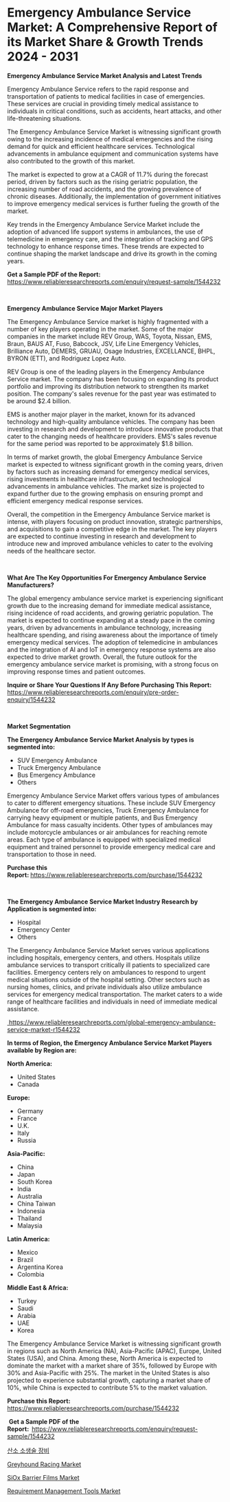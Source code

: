 <p><h1>Emergency Ambulance Service Market: A Comprehensive Report of its Market Share & Growth Trends 2024 - 2031</h1></p><p><strong>Emergency Ambulance Service Market Analysis and Latest Trends</strong></p>
<p><p>Emergency Ambulance Service refers to the rapid response and transportation of patients to medical facilities in case of emergencies. These services are crucial in providing timely medical assistance to individuals in critical conditions, such as accidents, heart attacks, and other life-threatening situations.</p><p>The Emergency Ambulance Service Market is witnessing significant growth owing to the increasing incidence of medical emergencies and the rising demand for quick and efficient healthcare services. Technological advancements in ambulance equipment and communication systems have also contributed to the growth of this market.</p><p>The market is expected to grow at a CAGR of 11.7% during the forecast period, driven by factors such as the rising geriatric population, the increasing number of road accidents, and the growing prevalence of chronic diseases. Additionally, the implementation of government initiatives to improve emergency medical services is further fueling the growth of the market.</p><p>Key trends in the Emergency Ambulance Service Market include the adoption of advanced life support systems in ambulances, the use of telemedicine in emergency care, and the integration of tracking and GPS technology to enhance response times. These trends are expected to continue shaping the market landscape and drive its growth in the coming years.</p></p>
<p><strong>Get a Sample PDF of the Report:&nbsp;</strong> <a href="https://www.reliableresearchreports.com/enquiry/request-sample/1544232">https://www.reliableresearchreports.com/enquiry/request-sample/1544232</a></p>
<p>&nbsp;</p>
<p><strong>Emergency Ambulance Service Major Market Players</strong></p>
<p><p>The Emergency Ambulance Service market is highly fragmented with a number of key players operating in the market. Some of the major companies in the market include REV Group, WAS, Toyota, Nissan, EMS, Braun, BAUS AT, Fuso, Babcock, JSV, Life Line Emergency Vehicles, Brilliance Auto, DEMERS, GRUAU, Osage Industries, EXCELLANCE, BHPL, BYRON (ETT), and Rodriguez Lopez Auto.</p><p>REV Group is one of the leading players in the Emergency Ambulance Service market. The company has been focusing on expanding its product portfolio and improving its distribution network to strengthen its market position. The company's sales revenue for the past year was estimated to be around $2.4 billion.</p><p>EMS is another major player in the market, known for its advanced technology and high-quality ambulance vehicles. The company has been investing in research and development to introduce innovative products that cater to the changing needs of healthcare providers. EMS's sales revenue for the same period was reported to be approximately $1.8 billion.</p><p>In terms of market growth, the global Emergency Ambulance Service market is expected to witness significant growth in the coming years, driven by factors such as increasing demand for emergency medical services, rising investments in healthcare infrastructure, and technological advancements in ambulance vehicles. The market size is projected to expand further due to the growing emphasis on ensuring prompt and efficient emergency medical response services.</p><p>Overall, the competition in the Emergency Ambulance Service market is intense, with players focusing on product innovation, strategic partnerships, and acquisitions to gain a competitive edge in the market. The key players are expected to continue investing in research and development to introduce new and improved ambulance vehicles to cater to the evolving needs of the healthcare sector.</p></p>
<p>&nbsp;</p>
<p><strong>What Are The Key Opportunities For Emergency Ambulance Service Manufacturers?</strong></p>
<p><p>The global emergency ambulance service market is experiencing significant growth due to the increasing demand for immediate medical assistance, rising incidence of road accidents, and growing geriatric population. The market is expected to continue expanding at a steady pace in the coming years, driven by advancements in ambulance technology, increasing healthcare spending, and rising awareness about the importance of timely emergency medical services. The adoption of telemedicine in ambulances and the integration of AI and IoT in emergency response systems are also expected to drive market growth. Overall, the future outlook for the emergency ambulance service market is promising, with a strong focus on improving response times and patient outcomes.</p></p>
<p><strong>Inquire or Share Your Questions If Any Before Purchasing This Report:</strong> <a href="https://www.reliableresearchreports.com/enquiry/pre-order-enquiry/1544232">https://www.reliableresearchreports.com/enquiry/pre-order-enquiry/1544232</a></p>
<p>&nbsp;</p>
<p><strong>Market Segmentation</strong></p>
<p><strong>The Emergency Ambulance Service Market Analysis by types is segmented into:</strong></p>
<p><ul><li>SUV Emergency Ambulance</li><li>Truck Emergency Ambulance</li><li>Bus Emergency Ambulance</li><li>Others</li></ul></p>
<p><p>Emergency Ambulance Service Market offers various types of ambulances to cater to different emergency situations. These include SUV Emergency Ambulance for off-road emergencies, Truck Emergency Ambulance for carrying heavy equipment or multiple patients, and Bus Emergency Ambulance for mass casualty incidents. Other types of ambulances may include motorcycle ambulances or air ambulances for reaching remote areas. Each type of ambulance is equipped with specialized medical equipment and trained personnel to provide emergency medical care and transportation to those in need.</p></p>
<p><strong>Purchase this Report:&nbsp;</strong><a href="https://www.reliableresearchreports.com/purchase/1544232">https://www.reliableresearchreports.com/purchase/1544232</a></p>
<p>&nbsp;</p>
<p><strong>The Emergency Ambulance Service Market Industry Research by Application is segmented into:</strong></p>
<p><ul><li>Hospital</li><li>Emergency Center</li><li>Others</li></ul></p>
<p><p>The Emergency Ambulance Service Market serves various applications including hospitals, emergency centers, and others. Hospitals utilize ambulance services to transport critically ill patients to specialized care facilities. Emergency centers rely on ambulances to respond to urgent medical situations outside of the hospital setting. Other sectors such as nursing homes, clinics, and private individuals also utilize ambulance services for emergency medical transportation. The market caters to a wide range of healthcare facilities and individuals in need of immediate medical assistance.</p></p>
<p><a href="https://www.reliableresearchreports.com/global-emergency-ambulance-service-market-r1544232">&nbsp;https://www.reliableresearchreports.com/global-emergency-ambulance-service-market-r1544232</a></p>
<p><strong>In terms of Region, the Emergency Ambulance Service Market Players available by Region are:</strong></p>
<p>
    <p> <strong> North America: </strong>
        <ul>
            <li>United States</li>
            <li>Canada</li>
        </ul>
        </p> 
    <p> <strong> Europe: </strong>
        <ul>
            <li>Germany</li>
            <li>France</li>
            <li>U.K.</li>
            <li>Italy</li>
            <li>Russia</li>
        </ul>
        </p> 
    <p> <strong> Asia-Pacific: </strong>
        <ul>
            <li>China</li>
            <li>Japan</li>
            <li>South Korea</li>
            <li>India</li>
            <li>Australia</li>
            <li>China Taiwan</li>
            <li>Indonesia</li>
            <li>Thailand</li>
            <li>Malaysia</li>
        </ul>
        </p> 
    <p> <strong> Latin America: </strong>
        <ul>
            <li>Mexico</li>
            <li>Brazil</li>
            <li>Argentina Korea</li>
            <li>Colombia</li>
        </ul>
        </p> 
    <p> <strong> Middle East & Africa: </strong>
        <ul>
            <li>Turkey</li>
            <li>Saudi</li>
            <li>Arabia</li>
            <li>UAE</li>
            <li>Korea</li>
        </ul>
    </p>
    </p>
<p><p>The Emergency Ambulance Service Market is witnessing significant growth in regions such as North America (NA), Asia-Pacific (APAC), Europe, United States (USA), and China. Among these, North America is expected to dominate the market with a market share of 35%, followed by Europe with 30% and Asia-Pacific with 25%. The market in the United States is also projected to experience substantial growth, capturing a market share of 10%, while China is expected to contribute 5% to the market valuation.</p></p>
<p><strong>Purchase this Report: </strong><a href="https://www.reliableresearchreports.com/purchase/1544232">https://www.reliableresearchreports.com/purchase/1544232</a></p>
<p>&nbsp;<strong>Get a Sample PDF of the Report:&nbsp;&nbsp;</strong><a href="https://www.reliableresearchreports.com/enquiry/request-sample/1544232">https://www.reliableresearchreports.com/enquiry/request-sample/1544232</a></p>
<p><strong></strong></p>
<p><p><a href="https://github.com/anton65482023/Market-Research-Report-List-1/blob/main/929397358693.md">산소 소생술 장비</a></p><p><a href="https://github.com/biheemgalvinlouises6hokrh3h/Market-Research-Report-List-2/blob/main/greyhound-racing-market.md">Greyhound Racing Market</a></p><p><a href="https://issuu.com/reportprime-2/docs/siox-barrier-films-market-size-2030.pptx">SiOx Barrier Films Market</a></p><p><a href="https://github.com/guneycigdem35/Market-Research-Report-List-3/blob/main/requirement-management-tools-market.md">Requirement Management Tools Market</a></p></p>